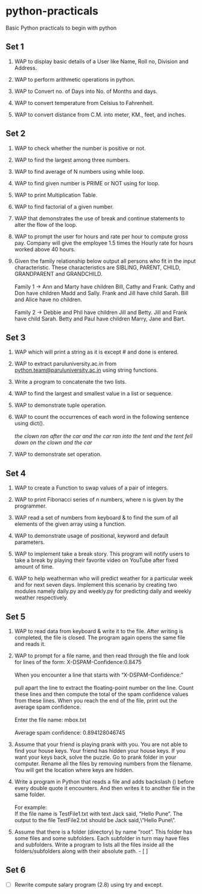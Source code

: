 # python-practicals
Basic Python practicals to begin with python

## Set 1
1. WAP to display basic details of a User like Name, Roll no, Division and Address.

2. WAP to perform arithmetic operations in python.

3. WAP to Convert no. of Days into No. of Months and days.

4. WAP to convert temperature from Celsius to Fahrenheit.

5. WAP to convert distance from C.M. into meter, KM., feet, and inches.

## Set 2
1. WAP to check whether the number is positive or not.

2. WAP to find the largest among three numbers.

3. WAP to find average of N numbers using while loop.

4. WAP to find given number is PRIME or NOT using for loop.
5. WAP to print Multiplication Table.

6. WAP to find factorial of a given number.

7. WAP that demonstrates the use of break and continue statements to alter the flow of the loop.

8. WAP to prompt the user for hours and rate per hour to compute gross pay. Company will give the employee 1.5 times the Hourly rate for hours worked above 40 hours.

9. Given the family relationship below output all persons who fit in the input characteristic. These characteristics are SIBLING, PARENT, CHILD, GRANDPARENT and GRANDCHILD. 
<br><br>Family 1 -> Ann and Marty have children Bill, Cathy and Frank. Cathy and Don have children Madd and Sally. Frank and Jill have child Sarah. Bill and Alice have no children.
<br><br>Family 2 -> Debbie and Phil have children Jill and Betty. Jill and Frank have child Sarah. Betty and Paul have children Marry, Jane and Bart.

## Set 3
1. WAP which will print a string as it is except # and done is entered.

2. WAP to extract paruluniversity.ac.in from python.team@paruluniversity.ac.in using string functions.

3. Write a program to concatenate the two lists.

4. WAP to find the largest and smallest value in a list or sequence.

5. WAP to demonstrate tuple operation.

6. WAP to count the occurrences of each word in the following sentence using dict().
<br><br> <i>the clown ran after the car
and the car ran into the tent
and the tent fell down on the
clown and the car</i>
7. WAP to demonstrate set operation.

## Set 4
1. WAP to create a Function to swap values of a pair of integers.

2. WAP to print Fibonacci series of n numbers, where n is given by the programmer.

3. WAP read a set of numbers from keyboard & to find the sum of all elements of the given array using a function.

4. WAP to demonstrate usage of positional, keyword and default parameters.

5. WAP to implement take a break story. This program will notify users to take a break by playing their favorite video on YouTube after fixed amount of time.

6. WAP to help weatherman
who will predict weather for a particular week and for next seven days. Implement this scenario by creating two modules namely daily.py and weekly.py for predicting daily and weekly weather respectively.

## Set 5
1. WAP to read data from keyboard & write it to the file. After writing is completed, the file is closed. The program again opens the same file and reads it.
2. WAP to prompt for a file name, and then read through the file and look for lines of
the form: X-DSPAM-Confidence:0.8475
<br><br>When you encounter a line that starts with “X-DSPAM-Confidence:” 
<br><br>pull apart the line to extract the floating-point number on the line. Count these lines and then compute the total of the spam confidence values from these lines. When you reach the end of the file, print out the average spam confidence.
<br><br>
Enter the file name: mbox.txt
<br><br>
Average spam confidence: 0.894128046745

3. Assume that your friend is playing prank with you. You are not able to find your house keys. Your friend has hidden your house keys. If you want your keys back, solve the puzzle. Go to prank folder in your computer. Rename all the files by removing numbers from the filename. You will get the location where keys are hidden.

4. Write a program in Python that reads a file and adds backslash (\) before every double quote it encounters. And then writes it to another file in the same folder.
<br><br>
For example:
<br>If the file name is TestFile1.txt with text Jack said, “Hello Pune”. The output to the file TestFile2.txt should be Jack said,\“Hello Pune\”.

5. Assume that there is a folder (directory) by name “root”. This folder has some files and some subfolders. Each subfolder in turn may have files and subfolders. Write a program to lists all the files inside all the folders/subfolders along with their absolute path.  - [ ]

## Set 6
 - [ ] Rewrite compute salary program (2.8) using try and except.